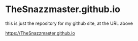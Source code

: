 # TheSnazzmaster.github.io
this is just the repository for my github site, at the URL above

https://TheSnazzmaster.github.io
